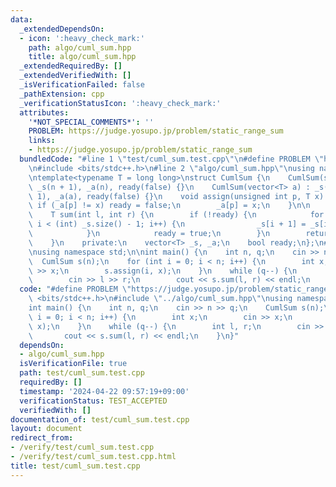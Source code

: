 ```yaml
---
data:
  _extendedDependsOn:
  - icon: ':heavy_check_mark:'
    path: algo/cuml_sum.hpp
    title: algo/cuml_sum.hpp
  _extendedRequiredBy: []
  _extendedVerifiedWith: []
  _isVerificationFailed: false
  _pathExtension: cpp
  _verificationStatusIcon: ':heavy_check_mark:'
  attributes:
    '*NOT_SPECIAL_COMMENTS*': ''
    PROBLEM: https://judge.yosupo.jp/problem/static_range_sum
    links:
    - https://judge.yosupo.jp/problem/static_range_sum
  bundledCode: "#line 1 \"test/cuml_sum.test.cpp\"\n#define PROBLEM \"https://judge.yosupo.jp/problem/static_range_sum\"\
    \n#include <bits/stdc++.h>\n#line 2 \"algo/cuml_sum.hpp\"\nusing namespace std;\n\
    \ntemplate<typename T = long long>\nstruct CumlSum {\n    CumlSum(size_t n) :\
    \ _s(n + 1), _a(n), ready(false) {}\n    CumlSum(vector<T> a) : _s(a.size() +\
    \ 1), _a(a), ready(false) {}\n    void assign(unsigned int p, T x) {\n       \
    \ if (_a[p] != x) ready = false;\n        _a[p] = x;\n    }\n\n    // [l, r)\n\
    \    T sum(int l, int r) {\n        if (!ready) {\n            for (int i = 0;\
    \ i < (int) _s.size() - 1; i++) {\n                _s[i + 1] = _s[i] + _a[i];\n\
    \            }\n            ready = true;\n        }\n        return _s[r] - _s[l];\n\
    \    }\n    private:\n    vector<T> _s, _a;\n    bool ready;\n};\n#line 4 \"test/cuml_sum.test.cpp\"\
    \nusing namespace std;\n\nint main() {\n    int n, q;\n    cin >> n >> q;\n  \
    \  CumlSum s(n);\n    for (int i = 0; i < n; i++) {\n        int x;\n        cin\
    \ >> x;\n        s.assign(i, x);\n    }\n    while (q--) {\n        int l, r;\n\
    \        cin >> l >> r;\n        cout << s.sum(l, r) << endl;\n    }\n}\n"
  code: "#define PROBLEM \"https://judge.yosupo.jp/problem/static_range_sum\"\n#include\
    \ <bits/stdc++.h>\n#include \"../algo/cuml_sum.hpp\"\nusing namespace std;\n\n\
    int main() {\n    int n, q;\n    cin >> n >> q;\n    CumlSum s(n);\n    for (int\
    \ i = 0; i < n; i++) {\n        int x;\n        cin >> x;\n        s.assign(i,\
    \ x);\n    }\n    while (q--) {\n        int l, r;\n        cin >> l >> r;\n \
    \       cout << s.sum(l, r) << endl;\n    }\n}"
  dependsOn:
  - algo/cuml_sum.hpp
  isVerificationFile: true
  path: test/cuml_sum.test.cpp
  requiredBy: []
  timestamp: '2024-04-22 09:57:19+09:00'
  verificationStatus: TEST_ACCEPTED
  verifiedWith: []
documentation_of: test/cuml_sum.test.cpp
layout: document
redirect_from:
- /verify/test/cuml_sum.test.cpp
- /verify/test/cuml_sum.test.cpp.html
title: test/cuml_sum.test.cpp
---
```

